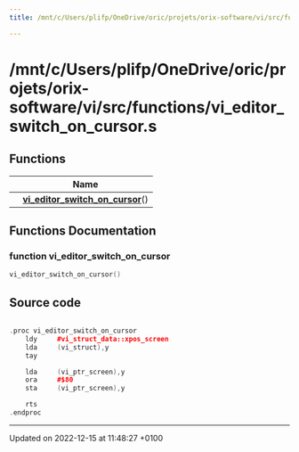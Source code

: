 ```yaml
---
title: /mnt/c/Users/plifp/OneDrive/oric/projets/orix-software/vi/src/functions/vi_editor_switch_on_cursor.s

---
```


# /mnt/c/Users/plifp/OneDrive/oric/projets/orix-software/vi/src/functions/vi_editor_switch_on_cursor.s



## Functions

|                | Name           |
| -------------- | -------------- |
| | **[vi_editor_switch_on_cursor](Files/vi__editor__switch__on__cursor_8s.md#function-vi-editor-switch-on-cursor)**() |


## Functions Documentation

### function vi_editor_switch_on_cursor

```cpp
vi_editor_switch_on_cursor()
```




## Source code

```cpp

.proc vi_editor_switch_on_cursor
    ldy     #vi_struct_data::xpos_screen
    lda     (vi_struct),y
    tay

    lda     (vi_ptr_screen),y
    ora     #$80
    sta     (vi_ptr_screen),y

    rts
.endproc
```


-------------------------------

Updated on 2022-12-15 at 11:48:27 +0100
